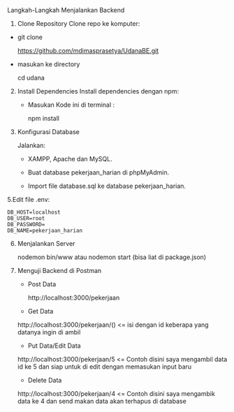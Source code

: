 Langkah-Langkah Menjalankan Backend
1. Clone Repository
  Clone repo ke komputer:

  -  git clone

     https://github.com/mdimasprasetya/UdanaBE.git
  
  -  masukan ke directory

     cd udana
  
2. Install Dependencies
  Install dependencies dengan npm:

   - Masukan Kode ini di terminal :
   
      npm install
  
4. Konfigurasi Database

   Jalankan:

   -  XAMPP, Apache dan MySQL.

   -  Buat database pekerjaan_harian di phpMyAdmin.

   -  Import file database.sql ke database pekerjaan_harian.

5.Edit file .env:
    
    DB_HOST=localhost
    DB_USER=root
    DB_PASSWORD=
    DB_NAME=pekerjaan_harian
   
6. Menjalankan Server
   
   nodemon bin/www atau nodemon start (bisa liat di package.json)

8. Menguji Backend di Postman

   - Post Data

     http://localhost:3000/pekerjaan

   -  Get Data
  
     http://localhost:3000/pekerjaan/()  <= isi dengan id keberapa yang datanya ingin di ambil

   -  Put Data/Edit Data
  
     http://localhost:3000/pekerjaan/5 <= Contoh disini saya mengambil data id ke 5 dan siap untuk di edit dengan memasukan input baru

   -  Delete Data
  
     http://localhost:3000/pekerjaan/4 <= Contoh disini saya mengambik data ke 4 dan send makan data akan terhapus di database 
